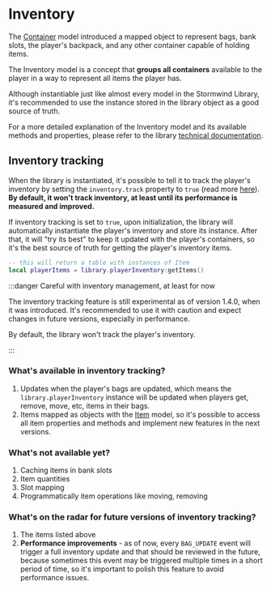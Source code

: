 # Inventory

The [Container](container) model introduced a mapped object to represent bags,
bank slots, the player's backpack, and any other container capable of holding
items.

The Inventory model is a concept that **groups all containers** available to 
the player in a way to represent all items the player has.

Although instantiable just like almost every model in the Stormwind Library,
it's recommended to use the instance stored in the library object as a good
source of truth.

For a more detailed explanation of the Inventory model and its available 
methods and properties, please refer to the library
[technical documentation](pathname:///lua-docs/classes/Models.Inventory.html).

## Inventory tracking

When the library is instantiated, it's possible to tell it to track the 
player's inventory by setting the `inventory.track` property to `true`
(read more [here](../core/addon-properties#inventory)). **By default, it won't
track inventory, at least until its performance is measured and improved.**

If inventory tracking is set to `true`, upon initialization, the library will 
automatically instantiate the player's inventory and store its instance. After 
that, it will "try its best" to keep it updated with the player's containers, 
so it's the best source of truth for getting the player's inventory items.

```lua
-- this will return a table with instances of Item
local playerItems = library.playerInventory:getItems()
```

:::danger Careful with inventory management, at least for now

The inventory tracking feature is still experimental as of version 1.4.0, when
it was introduced. It's recommended to use it with caution and expect changes
in future versions, especially in performance.

By default, the library won't track the player's inventory.

:::

### What's available in inventory tracking?

1. Updates when the player's bags are updated, which means the
`library.playerInventory` instance will be updated when players get, remove,
move, etc, items in their bags.
1. Items mapped as objects with the [Item](item) model, so it's possible to
access all item properties and methods and implement new features in the next
versions.

### What's not available yet?

1. Caching items in bank slots
1. Item quantities
1. Slot mapping
1. Programmatically item operations like moving, removing

### What's on the radar for future versions of inventory tracking?

1. The items listed above
1. **Performance improvements** - as of now, every `BAG_UPDATE` event will
trigger a full inventory update and that should be reviewed in the future,
because sometimes this event may be triggered multiple times in a short period
of time, so it's important to polish this feature to avoid performance issues.